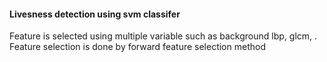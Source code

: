 #### Livesness detection using svm classifer
Feature is selected using multiple variable such as background lbp, glcm, . Feature selection is  done by forward feature selection method
